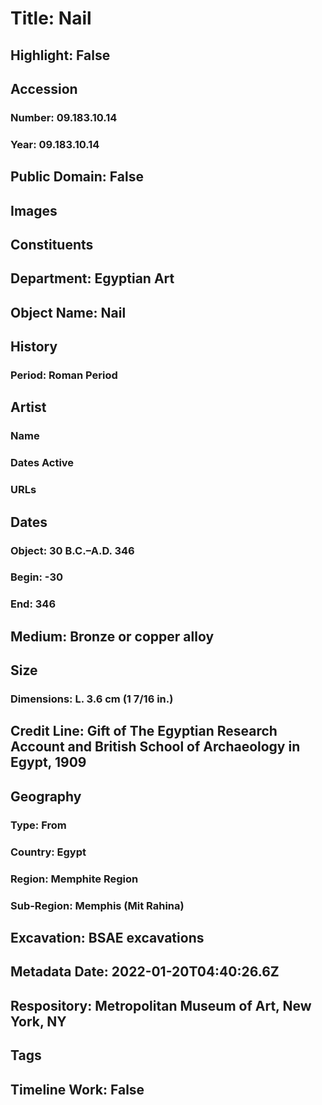 # Title: Nail
## Highlight: False
## Accession
### Number: 09.183.10.14
### Year: 09.183.10.14
## Public Domain: False
## Images
## Constituents
## Department: Egyptian Art
## Object Name: Nail
## History
### Period: Roman Period
## Artist
### Name
### Dates Active
### URLs
## Dates
### Object: 30 B.C.–A.D. 346
### Begin: -30
### End: 346
## Medium: Bronze or copper alloy
## Size
### Dimensions: L. 3.6 cm (1 7/16 in.)
## Credit Line: Gift of The Egyptian Research Account and British School of Archaeology in Egypt, 1909
## Geography
### Type: From
### Country: Egypt
### Region: Memphite Region
### Sub-Region: Memphis (Mit Rahina)
## Excavation: BSAE excavations
## Metadata Date: 2022-01-20T04:40:26.6Z
## Respository: Metropolitan Museum of Art, New York, NY
## Tags
## Timeline Work: False